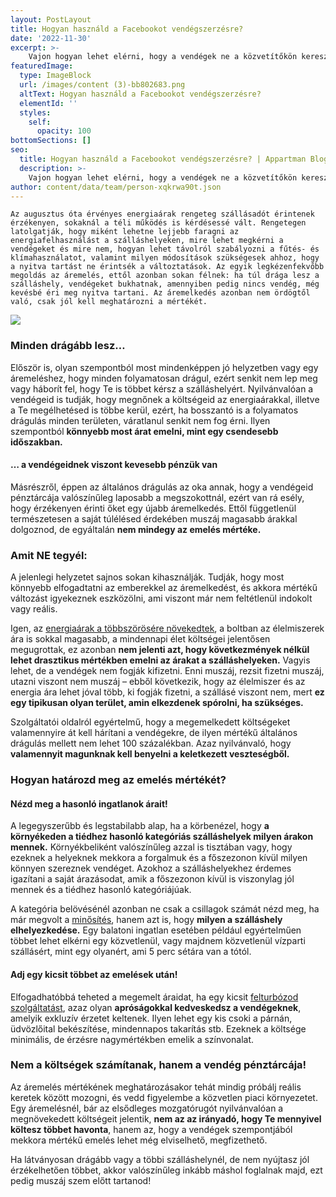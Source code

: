 ```yaml
---
layout: PostLayout
title: Hogyan használd a Facebookot vendégszerzésre?
date: '2022-11-30'
excerpt: >-
    Vajon hogyan lehet elérni, hogy a vendégek ne a közvetítőkön keresztül jussanak el hozzánk, megtalálják a saját weboldalunkat, és inkább közvetlenül keressenek fel, akár a közösségi oldalakon?
featuredImage:
  type: ImageBlock
  url: /images/content (3)-bb802683.png
  altText: Hogyan használd a Facebookot vendégszerzésre?
  elementId: ''
  styles:
    self:
      opacity: 100
bottomSections: []
seo:
  title: Hogyan használd a Facebookot vendégszerzésre? | Appartman Blog
  description: >-
    Vajon hogyan lehet elérni, hogy a vendégek ne a közvetítőkön keresztül jussanak el hozzánk, megtalálják a saját weboldalunkat, és inkább közvetlenül keressenek fel, akár a közösségi oldalakon?
author: content/data/team/person-xqkrwa90t.json
---
```

`Az augusztus óta érvényes energiaárak rengeteg szállásadót érintenek érzékenyen, sokaknál a téli működés is kérdésessé vált. Rengetegen latolgatják, hogy miként lehetne lejjebb faragni az energiafelhasználást a szálláshelyeken, mire lehet megkérni a vendégeket és mire nem, hogyan lehet távolról szabályozni a fűtés- és klímahasználatot, valamint milyen módosítások szükségesek ahhoz, hogy a nyitva tartást ne érintsék a változtatások. Az egyik legkézenfekvőbb megoldás az áremelés, ettől azonban sokan félnek: ha túl drága lesz a szálláshely, vendégeket bukhatnak, amennyiben pedig nincs vendég, még kevésbé éri meg nyitva tartani. Az áremelkedés azonban nem ördögtől való, csak jól kell meghatározni a mértékét.`

![](/images/content%20\(3\)-bb802683.png)

### Minden drágább lesz…

Először is, olyan szempontból most mindenképpen jó helyzetben vagy egy áremeléshez, hogy minden folyamatosan drágul, ezért senkit nem lep meg vagy háborít fel, hogy Te is többet kérsz a szálláshelyért. Nyilvánvalóan a vendégeid is tudják, hogy megnőnek a költségeid
az energiaárakkal, illetve a Te megélhetésed is többe kerül, ezért, ha bosszantó is a folyamatos drágulás minden területen, váratlanul senkit nem fog érni. Ilyen szempontból **könnyebb most árat emelni, mint egy csendesebb időszakban.**

#### … a vendégeidnek viszont kevesebb pénzük van

Másrészről, éppen az általános drágulás az oka annak, hogy a vendégeid pénztárcája valószínűleg laposabb a megszokottnál, ezért van rá esély, hogy érzékenyen érinti őket egy újabb áremelkedés. Ettől függetlenül természetesen a saját túlélésed érdekében muszáj magasabb árakkal dolgoznod, de egyáltalán **nem mindegy az emelés mértéke.**

### Amit NE tegyél:

A jelenlegi helyzetet sajnos sokan kihasználják. Tudják, hogy most könnyebb elfogadtatni az emberekkel az áremelkedést, és akkora mértékű változást igyekeznek eszközölni, ami viszont már nem feltétlenül indokolt vagy reális.

Igen, az [energiaárak a többszörösére növekedtek](https://appartman.hu/blog/energiavalsag-megnovekedett-rezsikoltsegek-maganszallashely/), a boltban az élelmiszerek ára is sokkal magasabb, a mindennapi élet költségei jelentősen megugrottak, ez azonban **nem jelenti azt, hogy következmények nélkül lehet drasztikus mértékben emelni az árakat a szálláshelyeken.** Vagyis lehet, de a vendégek nem fogják kifizetni. Enni muszáj, rezsit fizetni muszáj, utazni viszont nem muszáj – ebből következik, hogy az élelmiszer és az energia ára lehet jóval több, ki fogják fizetni, a szállásé viszont nem, mert **ez egy tipikusan olyan terület, amin elkezdenek spórolni, ha szükséges.**

Szolgáltatói oldalról egyértelmű, hogy a megemelkedett költségeket valamennyire át kell hárítani a vendégekre, de ilyen mértékű általános drágulás mellett nem lehet 100 százalékban. Azaz nyilvánvaló, hogy **valamennyit magunknak kell benyelni a keletkezett veszteségből.**

### Hogyan határozd meg az emelés mértékét?

#### Nézd meg a hasonló ingatlanok árait!

A legegyszerűbb és legstabilabb alap, ha a körbenézel, hogy **a környékeden a tiédhez hasonló kategóriás szálláshelyek milyen árakon mennek.** Környékbeliként valószínűleg azzal is tisztában vagy, hogy ezeknek a helyeknek mekkora a forgalmuk és a főszezonon
kívül milyen könnyen szereznek vendéget. Azokhoz a szálláshelyekhez érdemes igazítani a saját árazásodat, amik a főszezonon kívül is viszonylag jól mennek és a tiédhez hasonló kategóriájúak.

A kategória belövésénél azonban ne csak a csillagok számát nézd meg, ha már megvolt a [minősítés](https://appartman.hu/blog/szallashely-minosites-hatarido/), hanem azt is, hogy **milyen a szálláshely elhelyezkedése.** Egy balatoni ingatlan esetében például egyértelműen többet lehet elkérni egy közvetlenül, vagy majdnem közvetlenül vízparti szállásért, mint egy olyanért, ami 5 perc sétára van a tótól.

#### Adj egy kicsit többet az emelések után!

Elfogadhatóbbá teheted a megemelt áraidat, ha egy kicsit [felturbózod szolgáltatást](https://appartman.hu/blog/tippek-a-kozvetlen-foglalasok-novelesere-vendeghazak-apartmanok/), azaz olyan **apróságokkal kedveskedsz a vendégeknek**, amelyik exkluzív érzetet keltenek. Ilyen lehet egy kis csoki a párnán, üdvözlőital bekészítése, mindennapos takarítás stb. Ezeknek a költsége minimális, de érzésre nagymértékben emelik a színvonalat.

### Nem a költségek számítanak, hanem a vendég pénztárcája!

Az áremelés mértékének meghatározásakor tehát mindig próbálj reális keretek között mozogni, és vedd figyelembe a közvetlen piaci környezetet. Egy áremelésnél, bár az elsődleges mozgatórugót nyilvánvalóan a megnövekedett költségeit jelentik, **nem az az irányadó, hogy Te mennyivel költesz többet havonta**, hanem az, hogy a vendégek szempontjából mekkora mértékű emelés lehet még elviselhető, megfizethető.

Ha látványosan drágább vagy a többi szálláshelynél, de nem nyújtasz jól érzékelhetően többet, akkor valószínűleg inkább máshol foglalnak majd, ezt pedig muszáj szem előtt tartanod!
